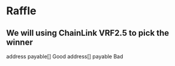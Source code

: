 # Raffle 
## We will using ChainLink VRF2.5 to pick the winner

address payable[] Good
address[] payable Bad
